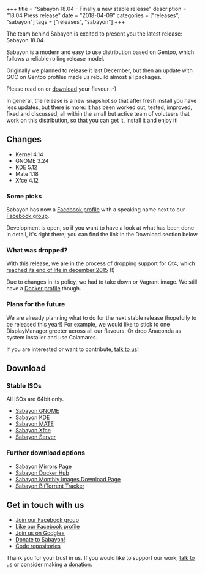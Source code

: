 +++
title = "Sabayon 18.04 - Finally a new stable release"
description = "18.04 Press release"
date = "2018-04-09"
categories = ["releases", "sabayon"]
tags = ["releases", "sabayon"]
+++

The team behind Sabayon is excited to present you the latest release:
Sabayon 18.04.

Sabayon is a modern and easy to use distribution based on Gentoo,
which follows a reliable rolling release model.

Originally we planned to release it last December,
but then an update with GCC on Gentoo profiles made us rebuild almost all
packages.

Please read on or [download](/download/) your flavour :-)

In general, the release is a new snapshot so that after fresh install you
have less updates, but there is more: it has been worked out, tested, improved,
fixed and discussed, all within the small but active team of voluteers that
work on this distribution, so that you can get it, install it and enjoy it!

## Changes

* Kernel 4.14
* GNOME 3.24
* KDE 5.12
* Mate 1.18
* Xfce 4.12

### Some picks

Sabayon has now a [Facebook profile](https://www.facebook.com/sabayon.linux)
with a speaking name next to our
[Facebook group](https://www.facebook.com/groups/36125411841).

Development is open, so if you want to have a look at what has been done in
detail, it's right there; you can find the link in the Download section below.

### What was dropped?

With this release, we are in the process of dropping support for Qt4, which
[reached its end of life in december 2015](https://wiki.qt.io/Main#Quick_Access_.28Portal.29) (!)

Due to changes in its policy, we had to take down or Vagrant image.
We still have a [Docker profile](https://hub.docker.com/r/sabayon) though.

### Plans for the future

We are already planning what to do for the next stable release (hopefully to be released this year!)
For example, we would like to stick to one DisplayManager greeter across all our flavours.
Or drop Anaconda as system installer and use Calamares.

If you are interested or want to contribute, [talk to us](/chat/)!

## Download

### Stable ISOs

All ISOs are 64bit only.

* [Sabayon GNOME](http://dl.sabayon.org/stable/Sabayon_Linux_17.03_amd64_GNOME.iso)
* [Sabayon KDE](http://dl.sabayon.org/stable/Sabayon_Linux_17.03_amd64_KDE.iso)
* [Sabayon MATE](http://dl.sabayon.org/stable/Sabayon_Linux_17.03_amd64_MATE.iso)
* [Sabayon Xfce](http://dl.sabayon.org/stable/Sabayon_Linux_17.03_amd64_Xfce.iso)
* [Sabayon Server](http://dl.sabayon.org/stable/Sabayon_Linux_17.03_amd64_Server.iso)

### Further download options

* [Sabayon Mirrors Page](/mirrors/)
* [Sabayon Docker Hub](https://hub.docker.com/r/sabayon)
* [Sabayon Monthly Images Download Page](http://dl.sabayon.org/iso/monthly/monthly.html)
* [Sabayon BitTorrent Tracker](http://torrents.sabayon.org/)

## Get in touch with us

* [Join our Facebook group](https://www.facebook.com/groups/36125411841)
* [Like our Facebook profile](https://www.facebook.com/sabayon.linux)
* [Join us on Google+](https://plus.google.com/+sabayon)
* [Donate to Sabayon!](/donate/)
* [Code repositories](https://github.com/Sabayon/)

Thank you for your trust in us. If you would like to support our work,
[talk to us](/chat/) or consider making a [donation](/donate/).
